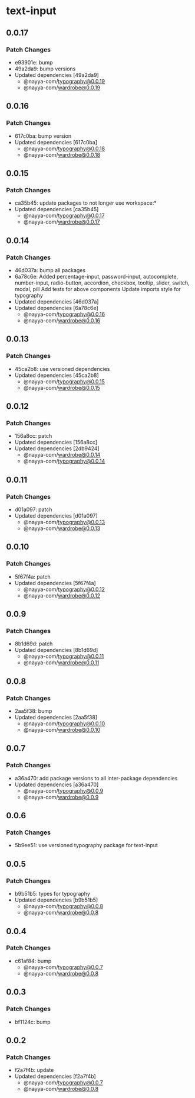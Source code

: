# text-input

## 0.0.17

### Patch Changes

- e93901e: bump
- 49a2da9: bump versions
- Updated dependencies [49a2da9]
  - @nayya-com/typography@0.0.19
  - @nayya-com/wardrobe@0.0.19

## 0.0.16

### Patch Changes

- 617c0ba: bump version
- Updated dependencies [617c0ba]
  - @nayya-com/typography@0.0.18
  - @nayya-com/wardrobe@0.0.18

## 0.0.15

### Patch Changes

- ca35b45: update packages to not longer use workspace:\*
- Updated dependencies [ca35b45]
  - @nayya-com/typography@0.0.17
  - @nayya-com/wardrobe@0.0.17

## 0.0.14

### Patch Changes

- 46d037a: bump all packages
- 6a78c6e: Added percentage-input, password-input, autocomplete, number-input, radio-button, accordion, checkbox, tooltip, slider, switch, modal, pill
  Add tests for above components
  Update imports style for typography
- Updated dependencies [46d037a]
- Updated dependencies [6a78c6e]
  - @nayya-com/typography@0.0.16
  - @nayya-com/wardrobe@0.0.16

## 0.0.13

### Patch Changes

- 45ca2b8: use versioned dependencies
- Updated dependencies [45ca2b8]
  - @nayya-com/typography@0.0.15
  - @nayya-com/wardrobe@0.0.15

## 0.0.12

### Patch Changes

- 156a8cc: patch
- Updated dependencies [156a8cc]
- Updated dependencies [2db9424]
  - @nayya-com/wardrobe@0.0.14
  - @nayya-com/typography@0.0.14

## 0.0.11

### Patch Changes

- d01a097: patch
- Updated dependencies [d01a097]
  - @nayya-com/typography@0.0.13
  - @nayya-com/wardrobe@0.0.13

## 0.0.10

### Patch Changes

- 5f67f4a: patch
- Updated dependencies [5f67f4a]
  - @nayya-com/typography@0.0.12
  - @nayya-com/wardrobe@0.0.12

## 0.0.9

### Patch Changes

- 8b1d69d: patch
- Updated dependencies [8b1d69d]
  - @nayya-com/typography@0.0.11
  - @nayya-com/wardrobe@0.0.11

## 0.0.8

### Patch Changes

- 2aa5f38: bump
- Updated dependencies [2aa5f38]
  - @nayya-com/typography@0.0.10
  - @nayya-com/wardrobe@0.0.10

## 0.0.7

### Patch Changes

- a36a470: add package versions to all inter-package dependencies
- Updated dependencies [a36a470]
  - @nayya-com/typography@0.0.9
  - @nayya-com/wardrobe@0.0.9

## 0.0.6

### Patch Changes

- 5b9ee51: use versioned typography package for text-input

## 0.0.5

### Patch Changes

- b9b51b5: types for typography
- Updated dependencies [b9b51b5]
  - @nayya-com/typography@0.0.8
  - @nayya-com/wardrobe@0.0.8

## 0.0.4

### Patch Changes

- c61af84: bump
  - @nayya-com/typography@0.0.7
  - @nayya-com/wardrobe@0.0.8

## 0.0.3

### Patch Changes

- bf1124c: bump

## 0.0.2

### Patch Changes

- f2a7f4b: update
- Updated dependencies [f2a7f4b]
  - @nayya-com/typography@0.0.7
  - @nayya-com/wardrobe@0.0.8
